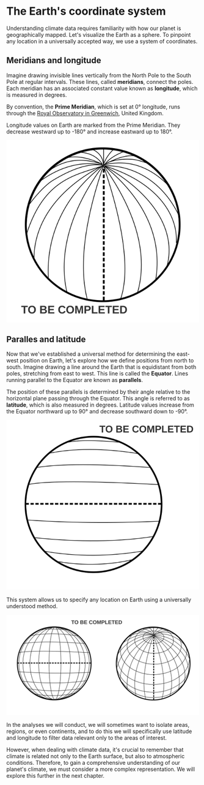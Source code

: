 # The Earth's coordinate system


Understanding climate data requires familiarity with how our planet is geographically mapped. Let's visualize the Earth as a sphere. To pinpoint any location in a universally accepted way, we use a system of coordinates.

## Meridians and longitude

Imagine drawing invisible lines vertically from the North Pole to the South Pole at regular intervals. These lines, called **meridians**, connect the poles. Each meridian has an associated constant value known as **longitude**, which is measured in degrees. 

By convention, the **Prime Meridian**, which is set at 0° longitude, runs through the [Royal Observatory in Greenwich](https://www.rmg.co.uk/royal-observatory), United Kingdom.

Longitude values on Earth are marked from the Prime Meridian. They decrease westward up to -180° and increase eastward up to 180°. 

![](../../images/longitude-BW.svg)




## Paralles and latitude

Now that we've established a universal method for determining the east-west position on Earth, let's explore how we define positions from north to south. Imagine drawing a line around the Earth that is equidistant from both poles, stretching from east to west. This line is called the **Equator**. Lines running parallel to the Equator are known as **parallels**.

The position of these parallels is determined by their angle relative to the horizontal plane passing through the Equator. This angle is referred to as **latitude**, which is also measured in degrees. Latitude values increase from the Equator northward up to 90° and decrease southward down to -90°.

![](../../images/latitude-BW.svg)



This system allows us to specify any location on Earth using a universally understood method. 

![](../../images/earth-coord-BW.svg)

In the analyses we will conduct, we will sometimes want to isolate areas, regions, or even continents, and to do this we will specifically use latitude and longitude to filter data relevant only to the areas of interest.

However, when dealing with climate data, it's crucial to remember that climate is related not only to the Earth surface, but also to atmospheric conditions. Therefore, to gain a comprehensive understanding of our planet's climate, we must consider a more complex representation. We will explore this further in the next chapter.